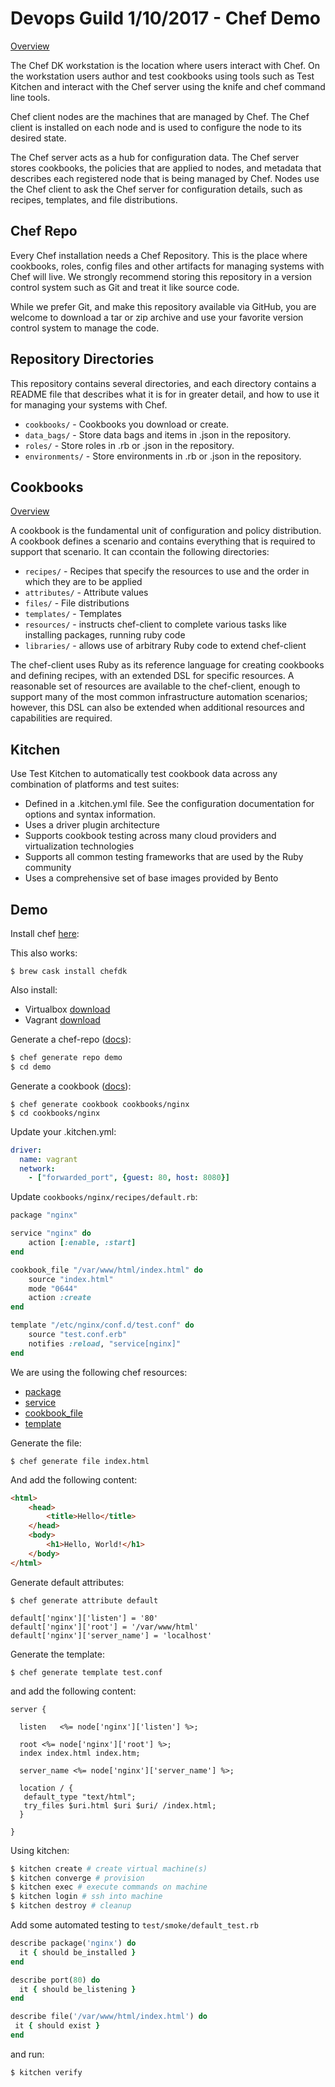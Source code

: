 # Devops Guild 1/10/2017 - Chef Demo

[Overview](https://docs.chef.io/chef_overview.html)

The Chef DK workstation is the location where users interact with Chef. On the workstation users author and test cookbooks using tools such as Test Kitchen and interact with the Chef server using the knife and chef command line tools.

Chef client nodes are the machines that are managed by Chef. The Chef client is installed on each node and is used to configure the node to its desired state.

The Chef server acts as a hub for configuration data. The Chef server stores cookbooks, the policies that are applied to nodes, and metadata that describes each registered node that is being managed by Chef. Nodes use the Chef client to ask the Chef server for configuration details, such as recipes, templates, and file distributions.

## Chef Repo

Every Chef installation needs a Chef Repository. This is the place where cookbooks, roles, config files and other artifacts for managing systems with Chef will live. We strongly recommend storing this repository in a version control system such as Git and treat it like source code.

While we prefer Git, and make this repository available via GitHub, you are welcome to download a tar or zip archive and use your favorite version control system to manage the code.

## Repository Directories

This repository contains several directories, and each directory contains a README file that describes what it is for in greater detail, and how to use it for managing your systems with Chef.

- `cookbooks/` - Cookbooks you download or create.
- `data_bags/` - Store data bags and items in .json in the repository.
- `roles/` - Store roles in .rb or .json in the repository.
- `environments/` - Store environments in .rb or .json in the repository.

## Cookbooks

[Overview](https://docs.chef.io/cookbooks.html)

A cookbook is the fundamental unit of configuration and policy distribution. A cookbook defines a scenario and contains everything that is required to support that scenario. It can ccontain the following directories:

- `recipes/` - Recipes that specify the resources to use and the order in which they are to be applied
- `attributes/` - Attribute values
- `files/` - File distributions
- `templates/` - Templates
- `resources/` - instructs chef-client to complete various tasks like installing packages, running ruby code
- `libraries/` - allows use of arbitrary Ruby code to extend chef-client

The chef-client uses Ruby as its reference language for creating cookbooks and defining recipes, with an extended DSL for specific resources. A reasonable set of resources are available to the chef-client, enough to support many of the most common infrastructure automation scenarios; however, this DSL can also be extended when additional resources and capabilities are required.

## Kitchen

Use Test Kitchen to automatically test cookbook data across any combination of platforms and test suites:

- Defined in a .kitchen.yml file. See the configuration documentation for options and syntax information.
- Uses a driver plugin architecture
- Supports cookbook testing across many cloud providers and virtualization technologies
- Supports all common testing frameworks that are used by the Ruby community
- Uses a comprehensive set of base images provided by Bento

## Demo

Install chef [here](https://downloads.chef.io/chefdk):

This also works:

```
$ brew cask install chefdk
```

Also install:
- Virtualbox [download](https://www.virtualbox.org/wiki/Downloads)
- Vagrant [download](https://www.vagrantup.com/downloads.html)

Generate a chef-repo ([docs](https://docs.chef.io/ctl_chef.html#chef-generate-repo)):
```bash
$ chef generate repo demo
$ cd demo
```

Generate a cookbook ([docs](https://docs.chef.io/ctl_chef.html#chef-generate-cookbook)):
```
$ chef generate cookbook cookbooks/nginx
$ cd cookbooks/nginx
```

Update your .kitchen.yml:

```yml
driver:
  name: vagrant
  network:
    - ["forwarded_port", {guest: 80, host: 8080}]
```


Update `cookbooks/nginx/recipes/default.rb`:

```ruby
package "nginx"

service "nginx" do
    action [:enable, :start]
end

cookbook_file "/var/www/html/index.html" do
    source "index.html"
    mode "0644"
    action :create
end

template "/etc/nginx/conf.d/test.conf" do
    source "test.conf.erb"
    notifies :reload, "service[nginx]"
end
```

We are using the following chef resources:

- [package](https://docs.chef.io/resource_package.html)
- [service](https://docs.chef.io/resource_service.html)
- [cookbook_file](https://docs.chef.io/resource_cookbook_file.html)
- [template](https://docs.chef.io/resource_template.html)

Generate the file:

```
$ chef generate file index.html
```

And add the following content:

```html
<html>
    <head>
        <title>Hello</title>
    </head>
    <body>
        <h1>Hello, World!</h1>
    </body>
</html>
```

Generate default attributes:

```
$ chef generate attribute default
```
```
default['nginx']['listen'] = '80'
default['nginx']['root'] = '/var/www/html'
default['nginx']['server_name'] = 'localhost'
```

Generate the template:

```
$ chef generate template test.conf
```

and add the following content:

```erb
server {

  listen   <%= node['nginx']['listen'] %>;

  root <%= node['nginx']['root'] %>;
  index index.html index.htm;

  server_name <%= node['nginx']['server_name'] %>;
  
  location / {
   default_type "text/html";
   try_files $uri.html $uri $uri/ /index.html;
  }

}
```

Using kitchen:

```bash
$ kitchen create # create virtual machine(s)
$ kitchen converge # provision
$ kitchen exec # execute commands on machine
$ kitchen login # ssh into machine
$ kitchen destroy # cleanup
```

Add some automated testing to `test/smoke/default_test.rb`

```ruby
describe package('nginx') do
  it { should be_installed }
end

describe port(80) do
  it { should be_listening }
end

describe file('/var/www/html/index.html') do
 it { should exist }
end
```

and run:

```
$ kitchen verify
```
